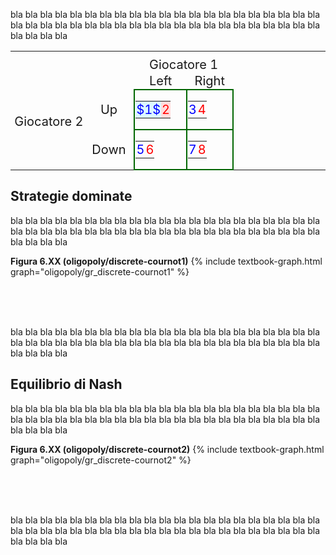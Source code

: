 


bla bla bla bla bla bla bla bla bla bla bla bla bla bla bla bla bla bla bla bla bla bla bla bla bla bla bla bla bla bla bla bla bla bla bla bla bla bla bla bla bla bla bla bla bla bla 


<style>

table {
  width: 100%;
  border: 0px solid #ddd;
  border-collapse: collapse
}

td {
  padding: 1px;
  text-align: center;
  font-size: 20px;

</style>



<table>
  <tr>
    <th style="width:10%"></th>
    <th style="width:10%"></th>
    <th style="width:10%"></th>
    <th style="width:10%"></th>
    <th style="width:10%"></th>
    <th style="width:10%"></th>
  </tr>
  <tr>
    <td colspan="2"></td>
  	<td colspan="2">
    Giocatore 1
    </td>
  </tr>
  <tr>
    <td colspan="2"></td>
  	<td>
    Left
    </td>
  	<td>
    Right
    </td>
  </tr>
  <tr>
    <td style="vertical-align: bottom; text-align:right">
    Giocatore 2
	</td>
    <td>
    Up
    </td>
    <td style="border:solid 2px #060">
      <table>
        <tr>
          <td style="color:blue" bgcolor="dcf8ff"> $1$ </td>
          <td style="color:red" bgcolor="#ffdcdc">2</td>
        </tr>
      </table>
    </td>
    <td style="border:solid 2px #060">
      <table>
        <tr>
          <td style="color:blue" bgcolor="transparent">3</td>
          <td style="color:red" bgcolor="transparent">4</td>
        </tr>
      </table>
    </td>
  </tr>
  <tr>
    <td>
    </td>
    <td>
    Down
    </td>
    <td style="border:solid 2px #060">
      <table>
        <tr>
          <td style="color:blue" bgcolor="transparent">5</td>
          <td style="color:red" bgcolor="transparent">6</td>
        </tr>
      </table>
    </td>
    <td style="border:solid 2px #060">
      <table>
        <tr>
          <td style="color:blue" bgcolor="transparent">7</td>
          <td style="color:red" bgcolor="transparent">8</td>
        </tr>
      </table>
    </td>
  </tr>
</table>









<h2 id="SUBSEC_DOM">Strategie dominate</h2>

bla bla bla bla bla bla bla bla bla bla bla bla bla bla bla bla bla bla bla bla bla bla bla bla bla bla bla bla bla bla bla bla bla bla bla bla bla bla bla bla bla bla bla bla bla bla 

<a id="gr_oligopoly/discrete-cournot1"><strong>Figura 6.XX (oligopoly/discrete-cournot1)</strong></a>
{% include textbook-graph.html graph="oligopoly/gr_discrete-cournot1" %}

<br><br><br>

bla bla bla bla bla bla bla bla bla bla bla bla bla bla bla bla bla bla bla bla bla bla bla bla bla bla bla bla bla bla bla bla bla bla bla bla bla bla bla bla bla bla bla bla bla bla 


<h2 id="SUBSEC_NASH">Equilibrio di Nash</h2>

bla bla bla bla bla bla bla bla bla bla bla bla bla bla bla bla bla bla bla bla bla bla bla bla bla bla bla bla bla bla bla bla bla bla bla bla bla bla bla bla bla bla bla bla bla bla 

<a id="gr_oligopoly/discrete-cournot2"><strong>Figura 6.XX (oligopoly/discrete-cournot2)</strong></a>
{% include textbook-graph.html graph="oligopoly/gr_discrete-cournot2" %}

<br><br><br>

bla bla bla bla bla bla bla bla bla bla bla bla bla bla bla bla bla bla bla bla bla bla bla bla bla bla bla bla bla bla bla bla bla bla bla bla bla bla bla bla bla bla bla bla bla bla 






